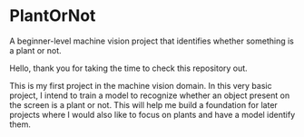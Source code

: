 # PlantOrNot
A beginner-level machine vision project that identifies whether something is a plant or not.


Hello, thank you for taking the time to check this repository out. 

This is my first project in the machine vision domain. In this very basic project, I intend to train a model to recognize whether an object present on the screen is a plant or not. This will help me build a foundation for later projects where I would also like to focus on plants and have a model identify them. 
